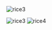 ![rice3](https://user-images.githubusercontent.com/104319823/175612424-fd6767c3-7c67-4a5b-9c72-8659f780d9f7.png)

![rice3](https://user-images.githubusercontent.com/104319823/175612570-77d9041d-f9c8-44e8-95db-77fc85838ff5.png)
![rice4](https://user-images.githubusercontent.com/104319823/175612574-30612b43-dc42-4e58-812b-c3630e33e0df.png)
